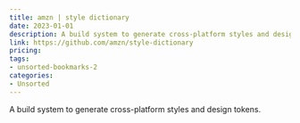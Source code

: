 ```yaml
---
title: amzn | style dictionary
date: 2023-01-01
description: A build system to generate cross-platform styles and design tokens.
link: https://github.com/amzn/style-dictionary
pricing: 
tags: 
- unsorted-bookmarks-2 
categories: 
- Unsorted 
---
```


A build system to generate cross-platform styles and design tokens.
